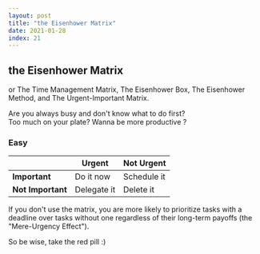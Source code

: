 ```yaml
---
layout: post
title: "the Eisenhower Matrix"
date: 2021-01-28
index: 21
---
```



## the Eisenhower Matrix
or The Time Management Matrix, The Eisenhower Box, The Eisenhower Method, and The Urgent-Important Matrix.

Are you always busy and don't know what to do first?  
Too much on your plate? Wanna be more productive ?

### Easy

| | Urgent | Not Urgent |
|-|--------|------------|
| **Important** | Do it now | Schedule it |
| **Not Important** | Delegate it | Delete it |

If you don't use the matrix, you are more likely to prioritize tasks with a deadline over tasks without one regardless of their long-term payoffs (the "Mere-Urgency Effect").  

So be wise, take the red pill :)  
